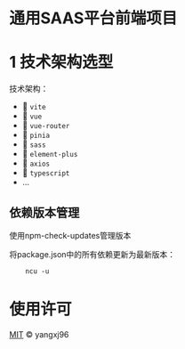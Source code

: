 # 通用SAAS平台前端项目

# 1 技术架构选型

技术架构：

- 🚀️ `vite`
- 🚀️ `vue`
- 🚀️ `vue-router`
- 🚀️ `pinia`
- 🚀️ `sass`
- 🚀️ `element-plus`
- 🚀️ `axios`
- 🚀️ `typescript`
- ...

## 依赖版本管理

使用npm-check-updates管理版本

将package.json中的所有依赖更新为最新版本：

```shell
    ncu -u
```

# 使用许可

[MIT](../LICENSE) © yangxj96
